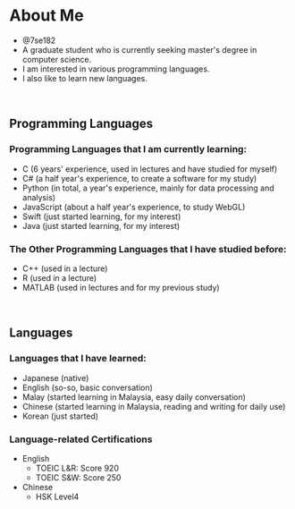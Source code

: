 # About Me
<p>

- @7se182
- A graduate student who is currently seeking master's degree in computer science.
- I am interested in various programming languages.
- I also like to learn new languages.
</p>
<br>

## Programming Languages
<p>

### Programming Languages that I am currently learning:
  - C (6 years' experience, used in lectures and have studied for myself)
  - C# (a half year's experience, to create a software for my study)
  - Python (in total, a year's experience, mainly for data processing and analysis)
  - JavaScript (about a half year's experience, to study WebGL)
  - Swift (just started learning, for my interest)
  - Java (just started learning, for my interest)
</p>
<p>

### The Other Programming Languages that I have studied before:
  - C++ (used in a lecture)
  - R (used in a lecture)
  - MATLAB (used in lectures and for my previous study)
</p>
<br>  

## Languages 
<p>
  
### Languages that I have learned:
  - Japanese (native)
  - English (so-so, basic conversation)
  - Malay (started learning in Malaysia, easy daily conversation)
  - Chinese (started learning in Malaysia, reading and writing for daily use)
  - Korean (just started)
</p>
<p>

### Language-related Certifications
  - English
    - TOEIC L&R: Score 920
    - TOEIC S&W: Score 250
  - Chinese
    - HSK Level4
</p>

<!---
7se182/7se182 is a ✨ special ✨ repository because its `README.md` (this file) appears on your GitHub profile.
You can click the Preview link to take a look at your changes.
--->
